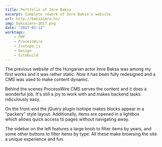 ```yaml
---
title: Portfolio of Imre Baksa
excerpt: Complete rework of Imre Baksa's website.
url: http://baksaimre.hu/
img: baksaimre-2017.png
date: "2017-03-12"
worktags:
    - PHP
    - ProcessWire
    - Isotope.js
    - Design
    - Sitebuild
---
```


The previous website of the Hungarian actor Imre Baksa was among my first works and it was rather static. Now it has been fully redesigned and a CMS was used to make content dynamic.

Behind the scenes ProcessWire CMS serves the content and it does a wonderful job. It's still a joy to work with and makes backend tasks ridiculously easy.

On the front-end the jQuery plugin Isotope makes blocks appear in a "packery" style layout. Additionally, items are opened in a lightbox which allows quick access to pages without navigating away.

The sidebar on the left features a large knob to filter items by years, and some other buttons to filter items by type. All these make browsing the site a unique experience and fun.
